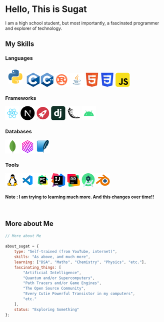 
# Hello, This is <b>Sugat</b>

I am a high school student, but most importantly, a fascinated programmer and explorer of technology.

## My Skills

### Languages
<p>
  <img src="./img/python.png" height="45px" style="margin : 10px;" alt="Python"/>
  <img src="./img/c.png" height="45px" alt="C"/>
  <img src="./img/cpp.png" height="45px" alt="C++"/>
  <img src="./img/rust.png" height="45px" alt="Rust"/>
  <img src="./img/java.svg" height="45px" alt="Java"/>
  <img src="./img/html5.svg" height="45px" alt="HTML5"/>
  <img src="./img/css3.svg" height="45px" alt="CSS3"/>
  <img src="./img/javascript.svg" height="45px" alt="JavaScript"/>
</p>

### Frameworks
<p>
  <img src="./img/react.svg" height="45px" alt="React"/>
  <img src="./img/nextjs.png" height="45px" alt="Next.js"/>
  <img src="./img/rocketrs.png" height="45px" alt="rocket.rs"/>
  <img src="./img/django.svg" height="45px" alt="Django"/>
  <img src="./img/flask.png" height="45px" alt="Flask"/>
  <img src="./img/android.svg" height="45px" alt="Android"/>
</p>

### Databases
<p>
  <img src="./img/mongodb.png" height="45px" alt="Mongodb"/>
  <img src="./img/surrealdb.png" height="45px" alt="Surrealdb"/>
  <img src="./img/sqlite.png" height="45px" alt="Sqlite"/>
</p>

### Tools

<p>
  <img src="./img/linux.png" height="45px" alt="Linux"/>
  <img src="./img/vscode.svg" height="45px" alt="VS Code"/>
  <img src="./img/pycharm.svg" height="45px" alt="PyCharm"/>
  <img src="./img/Intellij-Idea.svg" height="45px" alt="IntelliJ IDEA"/>
  <img src="./img/rustrover.png" height="45px" alt="RustRover"/>
  <img src="./img/as.png" height="45px" alt="Android Studio"/>
  <img src="./img/blender.png" height="45px" alt="Blender"/>
</p>

#### Note : I am trying to learning much more. And this changes over time!!

<br/>

## More about Me
```javascript
// More about Me

about_sugat = {
    type: "Self-trained (from YouTube, internet)",
    skills: "As above, and much more",
    learning: ["DSA", "Maths", "Chemistry", "Physics", "etc."],
    fascinating_things: [
        "Artificial Intelligence",
        "Quantum and/or Supercomputers",
        "Path Tracers and/or Game Engines",
        "The Open Source Community",
        "Every Cutie Powerful Transistor in my computers",
        "etc."
    ],
    status: "Exploring Something"
};
```
